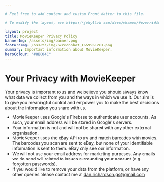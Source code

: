 ```yaml
---

# Feel free to add content and custom Front Matter to this file.

# To modify the layout, see https://jekyllrb.com/docs/themes/#overriding-theme-defaults

layout: project
title: MovieKeeper Privacy Policy
bannerImg: /assets/img/banner.png
featureImg: /assets/img/Screenshot_1659961280.png
summary: Important information about MovieKeeper.
heroColour: "#8BC04C"
---
```



# Your Privacy with MovieKeeper

Your privacy is important to us and we believe you should always know what data we collect from you and the ways in which we use it. Our aim is to give you meaningful control and empower you to make the best decisions about the information you share with us.

- MovieKeeper uses Google's Firebase to authenticate user accounts. As such, your email address will be stored in Google's servers.
- Your information is not and will not be shared with any other external organisation.
- MovieKeeper uses the eBay API to try and match barcodes with movies. The barcodes you scan are sent to eBay, but none of your identifiable information is sent to them. eBay only see our information.
- We will not use your email address for marketing purposes. Any emails we do send will related to issues surrounding your account (e.g. forgotten passwords).
- If you would like to remove your data from the platform, or have any other queries please contact me at dan.richardson.gs@gmail.com

